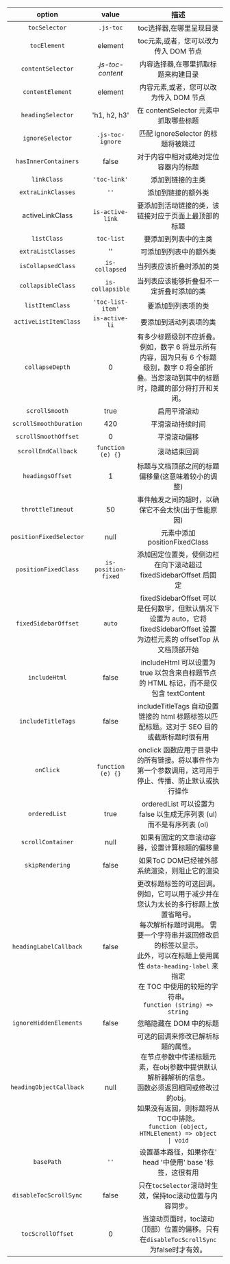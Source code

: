 |   option  |   value |   描述    |
| :------------: | :------------: | :------------: |
| `tocSelector`  | `.js-toc`  | toc选择器,在哪里呈现目录  |
| `tocElement`   | element  | toc元素,或者，您可以改为传入 DOM 节点 |
| `contentSelector`  | *.js-toc-content* | 内容选择器,在哪里抓取标题来构建目录  |
| `contentElement`  | element  | 内容元素,或者，您可以改为传入 DOM 节点  |
| `headingSelector`  | 'h1, h2, h3'  | 在 contentSelector 元素中抓取哪些标题  |
| `ignoreSelector` | `.js-toc-ignore`  | 匹配 ignoreSelector 的标题将被跳过  |
| `hasInnerContainers` |false   | 对于内容中相对或绝对定位容器内的标题  |
| `linkClass` | `'toc-link'`  |  添加到链接的主类 |
| `extraLinkClasses` | `''`  | 添加到链接的额外类  |
| activeLinkClass  | `is-active-link`  | 要添加到活动链接的类，该链接对应于页面上最顶部的标题 |
| `listClass` | `toc-list`  | 要添加到列表中的主类  |
| `extraListClasses` | '' | 可添加到列表中的额外类 |
| `isCollapsedClass`  | `is-collapsed`  | 当列表应该折叠时添加的类 |
| `collapsibleClass`  | `is-collapsible`  | 当列表应该能够折叠但不一定折叠时添加的类 |
| `listItemClass`  | `'toc-list-item'`  | 要添加到列表项的类 |
| `activeListItemClass`  | `is-active-li`  | 要添加到活动列表项的类 |
| `collapseDepth`  | 0  |  有多少标题级别不应折叠。例如，数字 6 将显示所有内容，因为只有 6 个标题级别，数字 0 将全部折叠。当您滚动到其中的标题时，隐藏的部分将打开和关闭。 |
| `scrollSmooth`  | true  | 启用平滑滚动 |
| `scrollSmoothDuration` | 420  | 平滑滚动持续时间  |
| `scrollSmoothOffset` | 0  | 平滑滚动偏移  |
| `scrollEndCallback`  | `function (e) {}` | 滚动结束回调  |
| `headingsOffset` | 1  | 标题与文档顶部之间的标题偏移量(这意味着较小的调整) |
| `throttleTimeout`  | 50  | 事件触发之间的超时，以确保它不会太快(出于性能原因)  |
| `positionFixedSelector`  | null  | 元素中添加positionFixedClass  |
| `positionFixedClass` | `is-position-fixed`  | 添加固定位置类，使侧边栏在向下滚动超过 fixedSidebarOffset 后固定 |
| `fixedSidebarOffset` | `auto`  | fixedSidebarOffset 可以是任何数字，但默认情况下设置为 auto，它将 fixedSidebarOffset 设置为边栏元素的 offsetTop 从文档顶部开始  |
| `includeHtml` | false  | includeHtml 可以设置为 true 以包含来自标题节点的 HTML 标记，而不是仅包含 textContent  |
| `includeTitleTags` | false  | includeTitleTags 自动设置链接的 html 标题标签以匹配标题。这对于 SEO 目的或截断标题时很有用 |
| `onClick` | `function (e) {}`  | onclick 函数应用于目录中的所有链接。将以事件作为第一个参数调用，这可用于停止、传播、防止默认或执行操作 |
| `orderedList` | true  | orderedList 可以设置为 false 以生成无序列表 (ul) 而不是有序列表 (ol) |
| `scrollContainer` | null  | 如果有固定的文章滚动容器，设置计算标题的偏移量  |
| `skipRendering` | false  | 如果ToC DOM已经被外部系统渲染，则阻止它的渲染 |
| `headingLabelCallback` | false  | 更改标题标签的可选回调。<br> 例如，它可以用于减少并在您认为太长的多行标题上放置省略号。<br> 每次解析标题时调用。 需要一个字符串并返回修改后的标签以显示。<br> 此外，可以在标题上使用属性 `data-heading-label` 来指定<br>在 TOC 中使用的较短的字符串。<br>`function (string) => string` |
| `ignoreHiddenElements` | false  | 忽略隐藏在 DOM 中的标题 |
| `headingObjectCallback` | null  | 可选的回调来修改已解析标题的属性。<br>在节点参数中传递标题元素，在obj参数中提供默认解析器解析的信息。<br>函数必须返回相同或修改过的obj。<br>如果没有返回，则标题将从TOC中排除。<br>`function (object, HTMLElement) => object \| void` |
| `basePath` | `''`  | 设置基本路径，如果你在' head '中使用' base '标签，这很有用 |
| `disableTocScrollSync` | false  | 只在`tocSelector`滚动时生效，保持toc滚动位置与内容同步。  |
| `tocScrollOffset` | 0  | 当滚动页面时，toc滚动（顶部）位置的偏移。只有在`disableTocScrollSync`为false时才有效。 |
